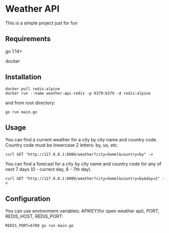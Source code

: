 Weather API
=============

This is a simple project just for fun

Requirements
-----------
go 1.14+ 


docker

Installation
-----------

```
docker pull redis:alpine
docker run --name weather-api-redis -p 6379:6379 -d redis:alpine
```

and from root directory: 
```
go run main.go
```


Usage
-----
You can find a current weather for a city by city name and country code. Country code must be lowercase 2 letters: by, us, etc. 

```
curl GET "http://127.0.0.1:8080/weather?city=Gomel&country=by" -v
```

You can find a forecast for a city by city name and country code for any of next 7 days (0 - currect day, 6 - 7th day). 

```
curl GET "http://127.0.0.1:8080/weather?city=Gomel&country=by&day=2" -v
```


Configuration
-----
You can use environment variables: APIKEY(for open weather api), PORT, REDIS_HOST, REDIS_PORT:

```
REDIS_PORT=6789 go run main.go 
```
